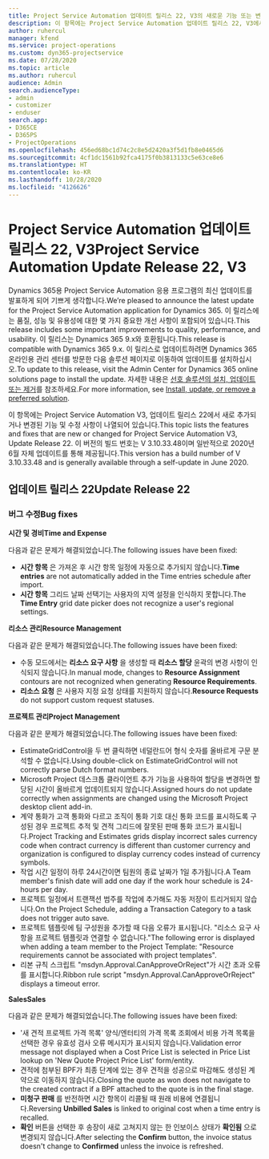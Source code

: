 ```yaml
---
title: Project Service Automation 업데이트 릴리스 22, V3의 새로운 기능 또는 변경된 기능
description: 이 항목에는 Project Service Automation 업데이트 릴리스 22, V3에서 사용할 수 있는 기능 및 수정 사항이 나열되어 있습니다.
author: ruhercul
manager: kfend
ms.service: project-operations
ms.custom: dyn365-projectservice
ms.date: 07/28/2020
ms.topic: article
ms.author: ruhercul
audience: Admin
search.audienceType:
- admin
- customizer
- enduser
search.app:
- D365CE
- D365PS
- ProjectOperations
ms.openlocfilehash: 456ed68bc1d74c2c8e5d2420a3f5d1fb8e0465d6
ms.sourcegitcommit: 4cf1dc1561b92fca4175f0b3813133c5e63ce8e6
ms.translationtype: HT
ms.contentlocale: ko-KR
ms.lasthandoff: 10/28/2020
ms.locfileid: "4126626"
---
```

# <a name="project-service-automation-update-release-22-v3"></a><span data-ttu-id="b13a4-103">Project Service Automation 업데이트 릴리스 22, V3</span><span class="sxs-lookup"><span data-stu-id="b13a4-103">Project Service Automation Update Release 22, V3</span></span>

<span data-ttu-id="b13a4-104">Dynamics 365용 Project Service Automation 응용 프로그램의 최신 업데이트를 발표하게 되어 기쁘게 생각합니다.</span><span class="sxs-lookup"><span data-stu-id="b13a4-104">We’re pleased to announce the latest update for the Project Service Automation application for Dynamics 365.</span></span> <span data-ttu-id="b13a4-105">이 릴리스에는 품질, 성능 및 유용성에 대한 몇 가지 중요한 개선 사항이 포함되어 있습니다.</span><span class="sxs-lookup"><span data-stu-id="b13a4-105">This release includes some important improvements to quality, performance, and usability.</span></span> <span data-ttu-id="b13a4-106">이 릴리스는 Dynamics 365 9.x와 호환됩니다.</span><span class="sxs-lookup"><span data-stu-id="b13a4-106">This release is compatible with Dynamics 365 9.x.</span></span> <span data-ttu-id="b13a4-107">이 릴리스로 업데이트하려면 Dynamics 365 온라인용 관리 센터를 방문한 다음 솔루션 페이지로 이동하여 업데이트를 설치하십시오.</span><span class="sxs-lookup"><span data-stu-id="b13a4-107">To update to this release, visit the Admin Center for Dynamics 365 online solutions page to install the update.</span></span> <span data-ttu-id="b13a4-108">자세한 내용은 [선호 솔루션의 설치, 업데이트 또는 제거](https://docs.microsoft.com/power-platform/admin/install-remove-preferred-solution)를 참조하세요.</span><span class="sxs-lookup"><span data-stu-id="b13a4-108">For more information, see [Install, update, or remove a preferred solution](https://docs.microsoft.com/power-platform/admin/install-remove-preferred-solution).</span></span>

<span data-ttu-id="b13a4-109">이 항목에는 Project Service Automation V3, 업데이트 릴리스 22에서 새로 추가되거나 변경된 기능 및 수정 사항이 나열되어 있습니다.</span><span class="sxs-lookup"><span data-stu-id="b13a4-109">This topic lists the features and fixes that are new or changed for Project Service Automation V3, Update Release 22.</span></span> <span data-ttu-id="b13a4-110">이 버전의 빌드 번호는 V 3.10.33.48이며 일반적으로 2020년 6월 자체 업데이트를 통해 제공됩니다.</span><span class="sxs-lookup"><span data-stu-id="b13a4-110">This version has a build number of V 3.10.33.48 and is generally available through a self-update in June 2020.</span></span>

## <a name="update-release-22"></a><span data-ttu-id="b13a4-111">업데이트 릴리스 22</span><span class="sxs-lookup"><span data-stu-id="b13a4-111">Update Release 22</span></span>

### <a name="bug-fixes"></a><span data-ttu-id="b13a4-112">버그 수정</span><span class="sxs-lookup"><span data-stu-id="b13a4-112">Bug fixes</span></span>



<span data-ttu-id="b13a4-113">**시간 및 경비**</span><span class="sxs-lookup"><span data-stu-id="b13a4-113">**Time and Expense**</span></span>

<span data-ttu-id="b13a4-114">다음과 같은 문제가 해결되었습니다.</span><span class="sxs-lookup"><span data-stu-id="b13a4-114">The following issues have been fixed:</span></span>

- <span data-ttu-id="b13a4-115">**시간 항목** 은 가져온 후 시간 항목 일정에 자동으로 추가되지 않습니다.</span><span class="sxs-lookup"><span data-stu-id="b13a4-115">**Time entries** are not automatically added in the Time entries schedule after import.</span></span>
- <span data-ttu-id="b13a4-116">**시간 항목** 그리드 날짜 선택기는 사용자의 지역 설정을 인식하지 못합니다.</span><span class="sxs-lookup"><span data-stu-id="b13a4-116">The **Time Entry** grid date picker does not recognize a user's regional settings.</span></span>

<span data-ttu-id="b13a4-117">**리소스 관리**</span><span class="sxs-lookup"><span data-stu-id="b13a4-117">**Resource Management**</span></span>

<span data-ttu-id="b13a4-118">다음과 같은 문제가 해결되었습니다.</span><span class="sxs-lookup"><span data-stu-id="b13a4-118">The following issues have been fixed:</span></span>

- <span data-ttu-id="b13a4-119">수동 모드에서는 **리소스 요구 사항** 을 생성할 때 **리소스 할당** 윤곽의 변경 사항이 인식되지 않습니다.</span><span class="sxs-lookup"><span data-stu-id="b13a4-119">In manual mode, changes to **Resource Assignment** contours are not recognized when generating **Resource Requirements**.</span></span>
- <span data-ttu-id="b13a4-120">**리소스 요청** 은 사용자 지정 요청 상태를 지원하지 않습니다.</span><span class="sxs-lookup"><span data-stu-id="b13a4-120">**Resource Requests** do not support custom request statuses.</span></span>

<span data-ttu-id="b13a4-121">**프로젝트 관리**</span><span class="sxs-lookup"><span data-stu-id="b13a4-121">**Project Management**</span></span>

<span data-ttu-id="b13a4-122">다음과 같은 문제가 해결되었습니다.</span><span class="sxs-lookup"><span data-stu-id="b13a4-122">The following issues have been fixed:</span></span>

- <span data-ttu-id="b13a4-123">EstimateGridControl을 두 번 클릭하면 네덜란드어 형식 숫자를 올바르게 구문 분석할 수 없습니다.</span><span class="sxs-lookup"><span data-stu-id="b13a4-123">Using double-click on EstimateGridControl will not correctly parse Dutch format numbers.</span></span>
- <span data-ttu-id="b13a4-124">Microsoft Project 데스크톱 클라이언트 추가 기능을 사용하여 할당을 변경하면 할당된 시간이 올바르게 업데이트되지 않습니다.</span><span class="sxs-lookup"><span data-stu-id="b13a4-124">Assigned hours do not update correctly when assignments are changed using the Microsoft Project desktop client add-in.</span></span>
- <span data-ttu-id="b13a4-125">계약 통화가 고객 통화와 다르고 조직이 통화 기호 대신 통화 코드를 표시하도록 구성된 경우 프로젝트 추적 및 견적 그리드에 잘못된 판매 통화 코드가 표시됩니다.</span><span class="sxs-lookup"><span data-stu-id="b13a4-125">Project Tracking and Estimates grids display incorrect sales currency code when contract currency is different than customer currency and organization is configured to display currency codes instead of currency symbols.</span></span>
- <span data-ttu-id="b13a4-126">작업 시간 일정이 하루 24시간이면 팀원의 종료 날짜가 1일 추가됩니다.</span><span class="sxs-lookup"><span data-stu-id="b13a4-126">A Team member's finish date will add one day if the work hour schedule is 24-hours per day.</span></span>
- <span data-ttu-id="b13a4-127">프로젝트 일정에서 트랜잭션 범주를 작업에 추가해도 자동 저장이 트리거되지 않습니다.</span><span class="sxs-lookup"><span data-stu-id="b13a4-127">On the Project Schedule, adding a Transaction Category to a task does not trigger auto save.</span></span>
- <span data-ttu-id="b13a4-128">프로젝트 템플릿에 팀 구성원을 추가할 때 다음 오류가 표시됩니다. "리소스 요구 사항을 프로젝트 템플릿과 연결할 수 없습니다."</span><span class="sxs-lookup"><span data-stu-id="b13a4-128">The following error is displayed when adding a team member to the Project Template: "Resource requirements cannot be associated with project templates".</span></span> 
- <span data-ttu-id="b13a4-129">리본 규칙 스크립트 "msdyn.Approval.CanApproveOrReject"가 시간 초과 오류를 표시합니다.</span><span class="sxs-lookup"><span data-stu-id="b13a4-129">Ribbon rule script "msdyn.Approval.CanApproveOrReject" displays a timeout error.</span></span>

<span data-ttu-id="b13a4-130">**Sales**</span><span class="sxs-lookup"><span data-stu-id="b13a4-130">**Sales**</span></span>

<span data-ttu-id="b13a4-131">다음과 같은 문제가 해결되었습니다.</span><span class="sxs-lookup"><span data-stu-id="b13a4-131">The following issues have been fixed:</span></span>

- <span data-ttu-id="b13a4-132">'새 견적 프로젝트 가격 목록' 양식/엔터티의 가격 목록 조회에서 비용 가격 목록을 선택한 경우 유효성 검사 오류 메시지가 표시되지 않습니다.</span><span class="sxs-lookup"><span data-stu-id="b13a4-132">Validation error message not displayed when a Cost Price List is selected in Price List lookup on 'New Quote Project Price List' form/entity.</span></span>
- <span data-ttu-id="b13a4-133">견적에 첨부된 BPF가 최종 단계에 있는 경우 견적을 성공으로 마감해도 생성된 계약으로 이동하지 않습니다.</span><span class="sxs-lookup"><span data-stu-id="b13a4-133">Closing the quote as won does not navigate to the created contract if a BPF attached to the quote is in the final stage.</span></span>
- <span data-ttu-id="b13a4-134">**미청구 판매** 를 반전하면 시간 항목이 리콜될 때 원래 비용에 연결됩니다.</span><span class="sxs-lookup"><span data-stu-id="b13a4-134">Reversing **Unbilled Sales** is linked to original cost when a time entry is recalled.</span></span>
- <span data-ttu-id="b13a4-135">**확인** 버튼을 선택한 후 송장이 새로 고쳐지지 않는 한 인보이스 상태가 **확인됨** 으로 변경되지 않습니다.</span><span class="sxs-lookup"><span data-stu-id="b13a4-135">After selecting the **Confirm** button, the invoice status doesn't change to **Confirmed** unless the invoice is refreshed.</span></span>
